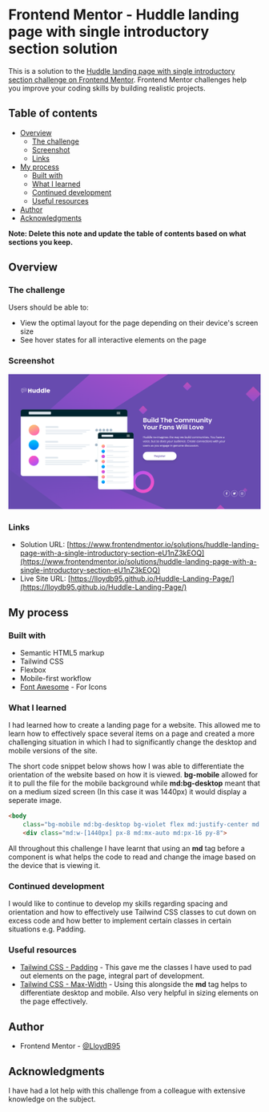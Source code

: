 # Frontend Mentor - Huddle landing page with single introductory section solution

This is a solution to the [Huddle landing page with single introductory section challenge on Frontend Mentor](https://www.frontendmentor.io/challenges/huddle-landing-page-with-a-single-introductory-section-B_2Wvxgi0). Frontend Mentor challenges help you improve your coding skills by building realistic projects. 

## Table of contents

- [Overview](#overview)
  - [The challenge](#the-challenge)
  - [Screenshot](#screenshot)
  - [Links](#links)
- [My process](#my-process)
  - [Built with](#built-with)
  - [What I learned](#what-i-learned)
  - [Continued development](#continued-development)
  - [Useful resources](#useful-resources)
- [Author](#author)
- [Acknowledgments](#acknowledgments)

**Note: Delete this note and update the table of contents based on what sections you keep.**

## Overview

### The challenge

Users should be able to:

- View the optimal layout for the page depending on their device's screen size
- See hover states for all interactive elements on the page

### Screenshot

![](./screenshot.jpg)

### Links

- Solution URL: [https://www.frontendmentor.io/solutions/huddle-landing-page-with-a-single-introductory-section-eU1nZ3kEOQ](https://www.frontendmentor.io/solutions/huddle-landing-page-with-a-single-introductory-section-eU1nZ3kEOQ)
- Live Site URL: [https://lloydb95.github.io/Huddle-Landing-Page/](https://lloydb95.github.io/Huddle-Landing-Page/)

## My process

### Built with

- Semantic HTML5 markup
- Tailwind CSS
- Flexbox
- Mobile-first workflow
- [Font Awesome](https://fontawesome.com/) - For Icons

### What I learned

I had learned how to create a landing page for a website. This allowed me to learn how to effectively space several items on a page and created a more challenging situation in which I had to significantly change the desktop and mobile versions of the site. 

The short code snippet below shows how I was able to differentiate the orientation of the website based on how it is viewed. **bg-mobile** allowed for it to pull the file for the mobile background while **md:bg-desktop**  meant that on a medium sized screen (In this case it was 1440px) it would display a seperate image.

```HTML
<body
    class="bg-mobile md:bg-desktop bg-violet flex md:justify-center md:items-center bg-no-repeat bg-cover h-screen w-screen">
    <div class="md:w-[1440px] px-8 md:mx-auto md:px-16 py-8">
```
All throughout this challenge I have learnt that using an **md** tag before a component is what helps the code to read and change the image based on the device that is viewing it.

### Continued development

I would like to continue to develop my skills regarding spacing and orientation and how to effectively use Tailwind CSS classes to cut down on excess code and how better to implement certain classes in certain situations e.g. Padding.

### Useful resources

- [Tailwind CSS - Padding](https://tailwindcss.com/docs/padding) - This gave me the classes I have used to pad out elements on the page, integral part of development.
- [Tailwind CSS - Max-Width](https://tailwindcss.com/docs/max-width) - Using this alongside the **md** tag helps to differentiate desktop and mobile. Also very helpful in sizing elements on the page effectively.

## Author

- Frontend Mentor - [@LloydB95](https://www.frontendmentor.io/profile/LloydB95)

## Acknowledgments

I have had a lot help with this challenge from a colleague with extensive knowledge on the subject.
